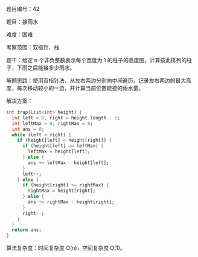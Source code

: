 题目编号：42

题目：接雨水

难度：困难

考察范围：双指针、栈

题干：给定 n 个非负整数表示每个宽度为 1 的柱子的高度图，计算按此排列的柱子，下雨之后能接多少雨水。

解题思路：使用双指针法，从左右两边分别向中间遍历，记录左右两边的最大高度，每次移动较小的一边，并计算当前位置能接的雨水量。

解决方案：

```dart
int trap(List<int> height) {
  int left = 0, right = height.length - 1;
  int leftMax = 0, rightMax = 0;
  int ans = 0;
  while (left < right) {
    if (height[left] < height[right]) {
      if (height[left] >= leftMax) {
        leftMax = height[left];
      } else {
        ans += leftMax - height[left];
      }
      left++;
    } else {
      if (height[right] >= rightMax) {
        rightMax = height[right];
      } else {
        ans += rightMax - height[right];
      }
      right--;
    }
  }
  return ans;
}
```

算法复杂度：时间复杂度 O(n)，空间复杂度 O(1)。